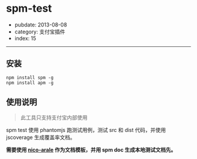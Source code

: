 # spm-test

- pubdate: 2013-08-08
- category: 支付宝插件
- index: 15

-----------

## 安装

```
npm install spm -g
npm install apm -g
```

## 使用说明


> 此工具只支持支付宝内部使用

spm test 使用 phantomjs 跑测试用例，测试 src 和 dist 代码，并使用 jscoverage 生成覆盖率文档。 

**需要使用 [nico-arale](https://github.com/aralejs/nico-arale/) 作为文档模板，并用 spm doc 生成本地测试文档先。**

